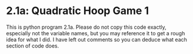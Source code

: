 # 2.1a: Quadratic Hoop Game 1
This is python program 2.1a. Please do not copy this code exactly, especially not the variable names, but you may reference it to get a rough idea for what I did. I have left out comments so you can deduce what each section of code does.
